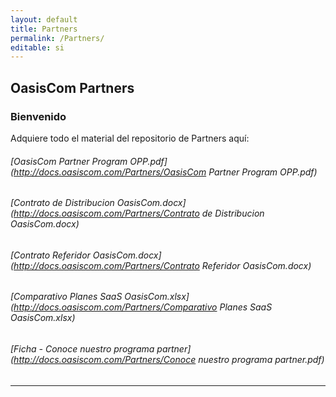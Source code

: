 ```yaml
---
layout: default
title: Partners
permalink: /Partners/
editable: si
---
```


## OasisCom Partners
### Bienvenido

Adquiere todo el material del repositorio de Partners aquí:

###### [OasisCom Partner Program OPP.pdf](http://docs.oasiscom.com/Partners/OasisCom Partner Program OPP.pdf)
###### [Contrato de Distribucion OasisCom.docx](http://docs.oasiscom.com/Partners/Contrato de Distribucion OasisCom.docx)
###### [Contrato Referidor OasisCom.docx](http://docs.oasiscom.com/Partners/Contrato Referidor OasisCom.docx)
###### [Comparativo Planes SaaS OasisCom.xlsx](http://docs.oasiscom.com/Partners/Comparativo Planes SaaS OasisCom.xlsx)

###### [Ficha - Conoce nuestro programa partner](http://docs.oasiscom.com/Partners/Conoce nuestro programa partner.pdf)

---------------------------------------------------------------



